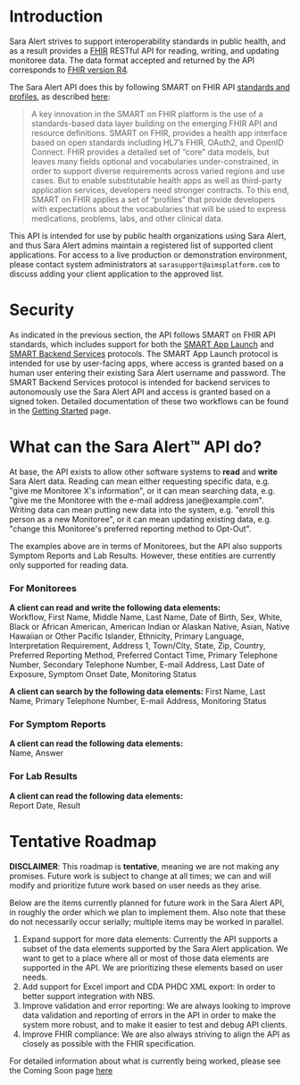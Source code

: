 # Introduction
Sara Alert strives to support interoperability standards in public health, and as a result provides a [FHIR](https://www.hl7.org/fhir/overview.html) RESTful API for reading, writing, and updating monitoree data. The data format accepted and returned by the API corresponds to [FHIR version R4](https://hl7.org/fhir/R4/).

The Sara Alert API does this by following SMART on FHIR API [standards and profiles](http://docs.smarthealthit.org/), as described [here](https://smarthealthit.org/smart-on-fhir-api/):
> A key innovation in the SMART on FHIR platform is the use of a standards-based data layer building on the emerging FHIR API and resource definitions. SMART on FHIR, provides a health app interface based on open standards including HL7’s FHIR, OAuth2, and OpenID Connect. FHIR provides a detailed set of “core” data models, but leaves many fields optional and vocabularies under-constrained, in order to support diverse requirements across varied regions and use cases. But to enable substitutable health apps as well as third-party application services, developers need stronger contracts. To this end, SMART on FHIR applies a set of “profiles” that provide developers with expectations about the vocabularies that will be used to express medications, problems, labs, and other clinical data.

This API is intended for use by public health organizations using Sara Alert, and thus Sara  Alert admins maintain a registered list of supported client applications. For access to a live production or demonstration environment, please contact system administrators at `sarasupport@aimsplatform.com` to discuss adding your client application to the approved list.

# Security
As indicated in the previous section, the API follows SMART on FHIR API standards, which includes support for both the [SMART App Launch](http://hl7.org/fhir/smart-app-launch/index.html) and [SMART Backend Services](https://hl7.org/fhir/uv/bulkdata/authorization/index.html) protocols. The SMART App Launch protocol is intended for use by user-facing apps, where access is granted based on a human user entering their existing Sara Alert username and password. The SMART Backend Services protocol is intended for backend services to autonomously use the Sara Alert API and access is granted based on a signed token. Detailed documentation of these two workflows can be found in the [Getting Started](https://github.com/SaraAlert/SaraAlert/wiki/API-Getting-Started) page.

# What can the Sara Alert™ API do?

At base, the API exists to allow other software systems to **read** and **write** Sara Alert data. Reading can mean either requesting specific data, e.g. "give me Monitoree X's information", or it can mean searching data, e.g. "give me the Monitoree with the e-mail address jane@example<span></span>.com". Writing data can mean putting new data into the system, e.g. "enroll this person as a new Monitoree", or it can mean updating existing data, e.g. "change this Monitoree's preferred reporting method to Opt-Out".

The examples above are in terms of Monitorees, but the API also supports Symptom Reports and Lab Results. However, these entities are currently only supported for reading data.

### For Monitorees
**A client can read and write the following data elements:**<br>Workflow, First Name, Middle Name, Last Name, Date of Birth, Sex, White, Black or African American, American Indian or Alaskan Native, Asian, Native Hawaiian or Other Pacific Islander, Ethnicity, Primary Language, Interpretation Requirement, Address 1, Town/City, State, Zip, Country, Preferred Reporting Method, Preferred Contact Time, Primary Telephone Number, Secondary Telephone Number, E-mail Address, Last Date of Exposure, Symptom Onset Date, Monitoring Status

**A client can search by the following data elements:** First Name, Last Name, Primary Telephone Number, E-mail Address, Monitoring Status

### For Symptom Reports
**A client can read the following data elements:**<br>Name, Answer


### For Lab Results
**A client can read the following data elements:**<br>Report Date, Result

# Tentative Roadmap
**DISCLAIMER**: This roadmap is **tentative**, meaning we are not making any promises. Future work is subject to change at all times; we can and will modify and prioritize future work based on user needs as they arise.

Below are the items currently planned for future work in the Sara Alert API, in roughly the order which we plan to implement them. Also note that these do not necessarily occur serially; multiple items may be worked in parallel.
1. Expand support for more data elements: Currently the API supports a subset of the data elements supported by the Sara Alert application. We want to get to a place where all or most of those data elements are supported in the API. We are prioritizing these elements based on user needs.
2. Add support for Excel import and CDA PHDC XML export: In order to better support integration with NBS.
3. Improve validation and error reporting: We are always looking to improve data validation and reporting of errors in the API in order to make the system more robust, and to make it easier to test and debug API clients.
4. Improve FHIR compliance: We are also always striving to align the API as closely as possible with the FHIR specification.

For detailed information about what is currently being worked, please see the Coming Soon page [here](https://github.com/SaraAlert/SaraAlert/wiki/API-Coming-Soon)